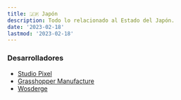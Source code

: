 ```yaml
---
title: 🇯🇵 Japón
description: Todo lo relacionado al Estado del Japón.
date: '2023-02-18'
lastmod: '2023-02-18'
---
```

### Desarrolladores
- [Studio Pixel](https://studiopixel.jp/)
- [Grasshopper Manufacture](https://www.grasshopper.co.jp/en/)
- [Wosderge](https://cerebralmuddystream.nekokan.dyndns.info/)


